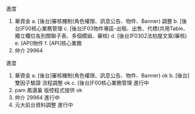 進度

1. 華資金 
   a. [後台]審核機制(角色權限、訊息公告、物件、Banner) 調整
   b. [後台]F00核心業務管理
   c. [後台]F03物件專區-出租、出售、代標(共用Table、獨立欄位各別關聯子表、多個模組、審核)
   d. [後台]F0302法拍屋文案(審核)
   e. [API]物件
   f. [API]核心業務
2. 仲介 29964


進度

1. 華資金 
   a. [後台]審核機制(角色權限、訊息公告、物件、Banner) ok
   b. [後台]雙因子驗證 流程調整 ok
   c. [後台]F00核心業務管理 進行中
2. pam 鳳還巢 版控程式提供 ok
3. 仲介 29964 進行中
4. 元大前台資料調整 進行中
